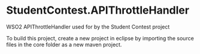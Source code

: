 # StudentContest.APIThrottleHandler

WSO2 APIThrottleHandler used for by the Student Contest project

To build this project, create a new project in eclipse by importing the source files in the core folder as a new maven project.







